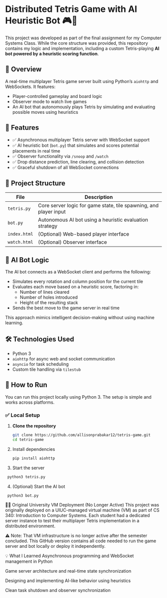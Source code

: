 # Distributed Tetris Game with AI Heuristic Bot 🎮🧠

This project was developed as part of the final assignment for my Computer Systems Class.
While the core structure was provided, this repository contains my logic and implementation, including a custom Tetris-playing **AI bot powered by a heuristic scoring function**.

## 🧠 Overview

A real-time multiplayer Tetris game server built using Python’s `aiohttp` and WebSockets. It features:
- Player-controlled gameplay and board logic
- Observer mode to watch live games
- An AI bot that autonomously plays Tetris by simulating and evaluating possible moves using heuristics

## 🚀 Features

- ✅ Asynchronous multiplayer Tetris server with WebSocket support
- ✅ AI heuristic bot (`bot.py`) that simulates and scores potential placements in real time
- ✅ Observer functionality via `/snoop` and `/watch`
- ✅ Drop distance prediction, line clearing, and collision detection
- ✅ Graceful shutdown of all WebSocket connections

## 📁 Project Structure

| File       | Description |
|------------|-------------|
| `tetris.py` | Core server logic for game state, tile spawning, and player input |
| `bot.py`    | Autonomous AI bot using a heuristic evaluation strategy |
| `index.html` | (Optional) Web-based player interface |
| `watch.html` | (Optional) Observer interface |

## 🤖 AI Bot Logic

The AI bot connects as a WebSocket client and performs the following:
- Simulates every rotation and column position for the current tile
- Evaluates each move based on a heuristic score, factoring in:
  - Number of lines cleared
  - Number of holes introduced
  - Height of the resulting stack
- Sends the best move to the game server in real time

This approach mimics intelligent decision-making without using machine learning.

## 🛠 Technologies Used

- Python 3
- `aiohttp` for async web and socket communication
- `asyncio` for task scheduling
- Custom tile handling via `tilestub`

## 🧪 How to Run

You can run this project locally using Python 3. The setup is simple and works across platforms.

### ✅ Local Setup

1. **Clone the repository**
   ```bash
   git clone https://github.com/allisonprabakar12/tetris-game.git
   cd tetris-game
   ```
2. Install dependencies
   ```bash
   pip install aiohttp
   ```
3. Start the server
  ```bash
   python3 tetris.py
```
4. (Optional) Start the AI bot
  ```bash
   python3 bot.py
```
🧑‍🏫 Original University VM Deployment (No Longer Active)
This project was originally deployed on a UIUC-managed virtual machine (VM) as part of CS 340: Introduction to Computer Systems. Each student had a dedicated server instance to test their multiplayer Tetris implementation in a distributed environment.

⚠️ Note: That VM infrastructure is no longer active after the semester concluded. This GitHub version contains all code needed to run the game server and bot locally or deploy it independently.


💡 What I Learned
Asynchronous programming and WebSocket management in Python

Game server architecture and real-time state synchronization

Designing and implementing AI-like behavior using heuristics

Clean task shutdown and observer synchronization
